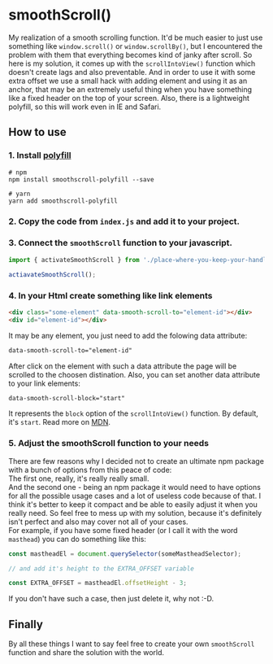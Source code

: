 # smoothScroll()
My realization of a smooth scrolling function. It'd be much easier to just use something like `window.scroll()` or `window.scrollBy()`, but I encountered the problem with them that everything becomes kind of janky after scroll. So here is my solution, it comes up with the `scrollIntoView()` function which doesn't create lags and also preventable. And in order to use it with some extra offset we use a small hack with adding element and using it as an anchor, that may be an extremely useful thing when you have something like a fixed header on the top of your screen. Also, there is a lightweight polyfill, so this will work even in IE and Safari.

## How to use
### 1. Install [polyfill](https://www.npmjs.com/package/smoothscroll-polyfill)
```
# npm 
npm install smoothscroll-polyfill --save
 
# yarn 
yarn add smoothscroll-polyfill
```
### 2. Copy the code from `index.js` and add it to your project.
### 3. Connect the `smoothScroll` function to your javascript.
```js
import { activateSmoothScroll } from './place-where-you-keep-your-handlers';

actiavateSmoothScroll();
```
### 4. In your Html create something like link elements
```html
<div class="some-element" data-smooth-scroll-to="element-id"></div>
<div id="element-id"></div>
```
It may be any element, you just need to add the folowing data attribute:
```html
data-smooth-scroll-to="element-id"
```
After click on the element with such a data attribute the page will be scrolled to the choosen distination.
Also, you can set another data attribute to your link elements:
```html
data-smooth-scroll-block="start"
```
It represents the `block` option of the `scrollIntoView()` function. By default, it's `start`. Read more on [MDN](https://developer.mozilla.org/en-US/docs/Web/API/Element/scrollIntoView).
### 5. Adjust the smoothScroll function to your needs
There are few reasons why I decided not to create an ultimate npm package with a bunch of options from this peace of code:  
The first one, really, it's really really small.  
And the second one - being an npm package it would need to have options for all the possible usage cases and a lot of useless code because of that. I think it's better to keep it compact and be able to easily adjust it when you really need. So feel free to mess up with my solution, because it's definitely isn't perfect and also may cover not all of your cases.  
For example, if you have some fixed header (or I call it with the word `masthead`) you can do something like this:
```js
const mastheadEl = document.querySelector(someMastheadSelector);

// and add it's height to the EXTRA_OFFSET variable

const EXTRA_OFFSET = mastheadEl.offsetHeight - 3;
```
If you don't have such a case, then just delete it, why not :-D.
## Finally
By all these things I want to say feel free to create your own `smoothScroll` function and share the solution with the world.
